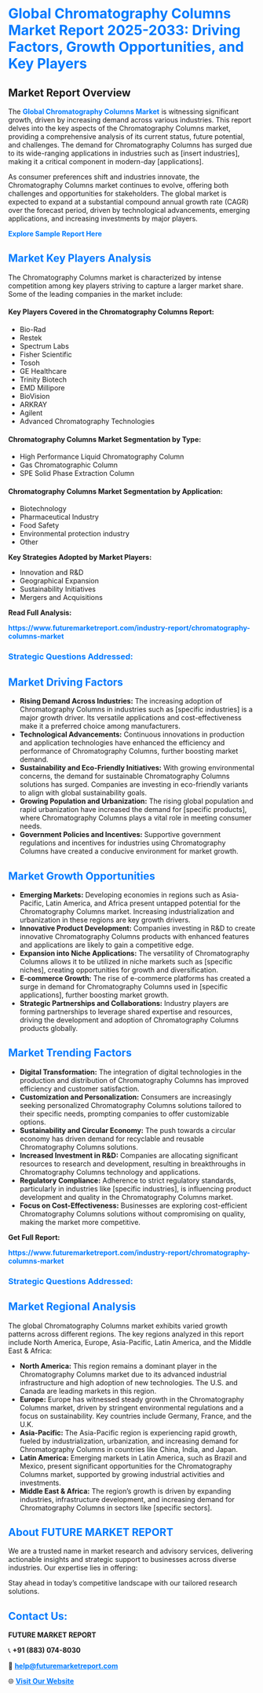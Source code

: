 <h1 style="color: #007BFF;">Global Chromatography Columns Market Report 2025-2033: Driving Factors, Growth Opportunities, and Key Players</h1>

<section id="overview">
<h2>Market Report Overview</h2>
<p>The <a href="https://www.futuremarketreport.com/industry-report/chromatography-columns-market" style="color: #007BFF; text-decoration: none;"><strong>Global Chromatography Columns Market</strong></a> is witnessing significant growth, driven by increasing demand across various industries. This report delves into the key aspects of the Chromatography Columns market, providing a comprehensive analysis of its current status, future potential, and challenges. The demand for Chromatography Columns has surged due to its wide-ranging applications in industries such as [insert industries], making it a critical component in modern-day [applications].</p>
<p>As consumer preferences shift and industries innovate, the Chromatography Columns market continues to evolve, offering both challenges and opportunities for stakeholders. The global market is expected to expand at a substantial compound annual growth rate (CAGR) over the forecast period, driven by technological advancements, emerging applications, and increasing investments by major players.</p>
</section>

<section id="overview">
<p><a href="https://www.futuremarketreport.com/request-sample/reportId=58867" style="color: #007BFF; text-decoration: none;"><strong>Explore Sample Report Here</strong></a></p>
</section>

<section id="key-players">
<h2 style="color: #007BFF;">Market Key Players Analysis</h2>
<p>The Chromatography Columns market is characterized by intense competition among key players striving to capture a larger market share. Some of the leading companies in the market include:</p>
<h4>Key Players Covered in the Chromatography Columns Report:</h4>
<ul><li>Bio-Rad</li><li>Restek</li><li>Spectrum Labs</li><li>Fisher Scientific</li><li>Tosoh</li><li>GE Healthcare</li><li>Trinity Biotech</li><li>EMD Millipore</li><li>BioVision</li><li>ARKRAY</li><li>Agilent</li><li>Advanced Chromatography Technologies</li></ul>
<h4>Chromatography Columns Market Segmentation by Type:</h4>
<ul><li>High Performance Liquid Chromatography Column</li><li>Gas Chromatographic Column</li><li>SPE Solid Phase Extraction Column</li></ul>

<h4>Chromatography Columns Market Segmentation by Application:</h4>
<ul><li>Biotechnology</li><li>Pharmaceutical Industry</li><li>Food Safety</li><li>Environmental protection industry</li><li>Other</li></ul>
<p><strong>Key Strategies Adopted by Market Players:</strong></p>
<ul>
<li>Innovation and R&D</li>
<li>Geographical Expansion</li>
<li>Sustainability Initiatives</li>
<li>Mergers and Acquisitions</li>
</ul>
</section>

<section>
<p><strong>Read Full Analysis: </strong></p><a href="https://www.futuremarketreport.com/industry-report/chromatography-columns-market" style="color: #007BFF; text-decoration: none;"><strong>https://www.futuremarketreport.com/industry-report/chromatography-columns-market</strong></a>
<h3 style="color: #007BFF;">Strategic Questions Addressed:</h3>
</section>

<section id="driving-factors">
<h2 style="color: #007BFF;">Market Driving Factors</h2>
<ul>
<li><strong>Rising Demand Across Industries:</strong> The increasing adoption of Chromatography Columns in industries such as [specific industries] is a major growth driver. Its versatile applications and cost-effectiveness make it a preferred choice among manufacturers.</li>
<li><strong>Technological Advancements:</strong> Continuous innovations in production and application technologies have enhanced the efficiency and performance of Chromatography Columns, further boosting market demand.</li>
<li><strong>Sustainability and Eco-Friendly Initiatives:</strong> With growing environmental concerns, the demand for sustainable Chromatography Columns solutions has surged. Companies are investing in eco-friendly variants to align with global sustainability goals.</li>
<li><strong>Growing Population and Urbanization:</strong> The rising global population and rapid urbanization have increased the demand for [specific products], where Chromatography Columns plays a vital role in meeting consumer needs.</li>
<li><strong>Government Policies and Incentives:</strong> Supportive government regulations and incentives for industries using Chromatography Columns have created a conducive environment for market growth.</li>
</ul>
</section>

<section id="growth-opportunities">
<h2 style="color: #007BFF;">Market Growth Opportunities</h2>
<ul>
<li><strong>Emerging Markets:</strong> Developing economies in regions such as Asia-Pacific, Latin America, and Africa present untapped potential for the Chromatography Columns market. Increasing industrialization and urbanization in these regions are key growth drivers.</li>
<li><strong>Innovative Product Development:</strong> Companies investing in R&D to create innovative Chromatography Columns products with enhanced features and applications are likely to gain a competitive edge.</li>
<li><strong>Expansion into Niche Applications:</strong> The versatility of Chromatography Columns allows it to be utilized in niche markets such as [specific niches], creating opportunities for growth and diversification.</li>
<li><strong>E-commerce Growth:</strong> The rise of e-commerce platforms has created a surge in demand for Chromatography Columns used in [specific applications], further boosting market growth.</li>
<li><strong>Strategic Partnerships and Collaborations:</strong> Industry players are forming partnerships to leverage shared expertise and resources, driving the development and adoption of Chromatography Columns products globally.</li>
</ul>
</section>

<section id="trending-factors">
<h2 style="color: #007BFF;">Market Trending Factors</h2>
<ul>
<li><strong>Digital Transformation:</strong> The integration of digital technologies in the production and distribution of Chromatography Columns has improved efficiency and customer satisfaction.</li>
<li><strong>Customization and Personalization:</strong> Consumers are increasingly seeking personalized Chromatography Columns solutions tailored to their specific needs, prompting companies to offer customizable options.</li>
<li><strong>Sustainability and Circular Economy:</strong> The push towards a circular economy has driven demand for recyclable and reusable Chromatography Columns solutions.</li>
<li><strong>Increased Investment in R&D:</strong> Companies are allocating significant resources to research and development, resulting in breakthroughs in Chromatography Columns technology and applications.</li>
<li><strong>Regulatory Compliance:</strong> Adherence to strict regulatory standards, particularly in industries like [specific industries], is influencing product development and quality in the Chromatography Columns market.</li>
<li><strong>Focus on Cost-Effectiveness:</strong> Businesses are exploring cost-efficient Chromatography Columns solutions without compromising on quality, making the market more competitive.</li>
</ul>
</section>

<section>
<p><strong>Get Full Report: </strong></p><a href="https://www.futuremarketreport.com/industry-report/chromatography-columns-market" style="color: #007BFF; text-decoration: none;"><strong>https://www.futuremarketreport.com/industry-report/chromatography-columns-market</strong></a>
<h3 style="color: #007BFF;">Strategic Questions Addressed:</h3>
</section>


<section id="regional-analysis">
<h2 style="color: #007BFF;">Market Regional Analysis</h2>
<p>The global Chromatography Columns market exhibits varied growth patterns across different regions. The key regions analyzed in this report include North America, Europe, Asia-Pacific, Latin America, and the Middle East & Africa:</p>
<ul>
<li><strong>North America:</strong> This region remains a dominant player in the Chromatography Columns market due to its advanced industrial infrastructure and high adoption of new technologies. The U.S. and Canada are leading markets in this region.</li>
<li><strong>Europe:</strong> Europe has witnessed steady growth in the Chromatography Columns market, driven by stringent environmental regulations and a focus on sustainability. Key countries include Germany, France, and the U.K.</li>
<li><strong>Asia-Pacific:</strong> The Asia-Pacific region is experiencing rapid growth, fueled by industrialization, urbanization, and increasing demand for Chromatography Columns in countries like China, India, and Japan.</li>
<li><strong>Latin America:</strong> Emerging markets in Latin America, such as Brazil and Mexico, present significant opportunities for the Chromatography Columns market, supported by growing industrial activities and investments.</li>
<li><strong>Middle East & Africa:</strong> The region’s growth is driven by expanding industries, infrastructure development, and increasing demand for Chromatography Columns in sectors like [specific sectors].</li>
</ul>
</section>

<footer>
<h2 style="color: #007BFF;">About FUTURE MARKET REPORT</h2>
<p>We are a trusted name in market research and advisory services, delivering actionable insights and strategic support to businesses across diverse industries. Our expertise lies in offering:</p>

<p>Stay ahead in today’s competitive landscape with our tailored research solutions.</p>

<h2 style="color: #007BFF;">Contact Us:</h2>
<p><strong>FUTURE MARKET REPORT</strong></p>
<p>📞 <strong>+91 (883) 074-8030</strong></p>
<p>📧 <strong><a href="mailto:help@futuremarketreport.com" style="color: #007BFF;">help@futuremarketreport.com</a></strong></p>
<p>🌐 <strong><a href="https://www.futuremarketreport.com/" style="color: #007BFF;">Visit Our Website</a></strong></p>
</footer>